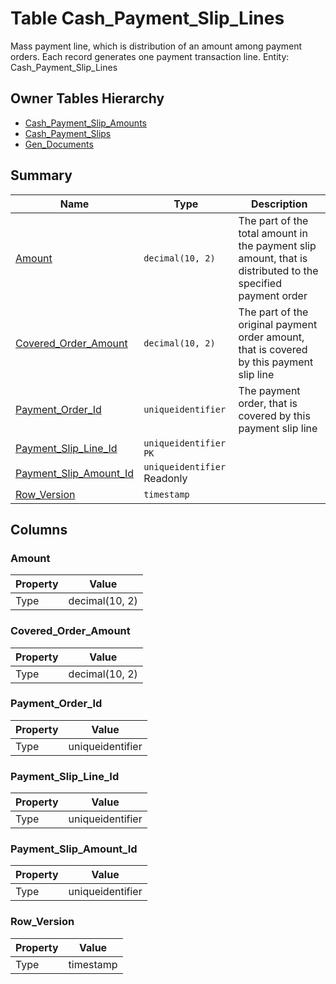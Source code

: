 # Table Cash_Payment_Slip_Lines

Mass payment line, which is distribution of an amount among payment orders. Each record generates one payment transaction line. Entity: Cash_Payment_Slip_Lines

## Owner Tables Hierarchy

* [Cash_Payment_Slip_Amounts](Cash_Payment_Slip_Amounts.md)
* [Cash_Payment_Slips](Cash_Payment_Slips.md)
* [Gen_Documents](Gen_Documents.md)

## Summary

| Name | Type | Description |
| - | - | --- |
|[Amount](#amount)|`decimal(10, 2)` |The part of the total amount in the payment slip amount, that is distributed to the specified payment order|
|[Covered_Order_Amount](#covered_order_amount)|`decimal(10, 2)` |The part of the original payment order amount, that is covered by this payment slip line|
|[Payment_Order_Id](#payment_order_id)|`uniqueidentifier` |The payment order, that is covered by this payment slip line|
|[Payment_Slip_Line_Id](#payment_slip_line_id)|`uniqueidentifier` `PK`||
|[Payment_Slip_Amount_Id](#payment_slip_amount_id)|`uniqueidentifier` Readonly||
|[Row_Version](#row_version)|`timestamp` ||

## Columns

### Amount

| Property | Value |
| - | - |
|Type|decimal(10, 2)|

### Covered_Order_Amount

| Property | Value |
| - | - |
|Type|decimal(10, 2)|

### Payment_Order_Id

| Property | Value |
| - | - |
|Type|uniqueidentifier|

### Payment_Slip_Line_Id

| Property | Value |
| - | - |
|Type|uniqueidentifier|

### Payment_Slip_Amount_Id

| Property | Value |
| - | - |
|Type|uniqueidentifier|

### Row_Version

| Property | Value |
| - | - |
|Type|timestamp|


